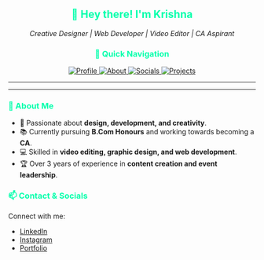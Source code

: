 

<h2 align="center" style="color: #00FFAB;">👋 Hey there! I'm Krishna</h2>

<p align="center">
  <em>Creative Designer | Web Developer | Video Editor | CA Aspirant</em>
</p>


<h3 align="center" style="color: #00FFAB;">🔗 Quick Navigation</h3>

<div align="center">
  <a href="#profile">
    <img src="https://img.shields.io/badge/Profile-%2300FFAB?style=for-the-badge&logo=github" alt="Profile" />
  </a>

  <a href="#about">
    <img src="https://img.shields.io/badge/About-%2300FFAB?style=for-the-badge&logo=github" alt="About" />
  </a>

  <a href="#socials">
    <img src="https://img.shields.io/badge/Socials-%2300FFAB?style=for-the-badge&logo=github" alt="Socials" />
  </a>

  <a href="#projects">
    <img src="https://img.shields.io/badge/Projects-%2300FFAB?style=for-the-badge&logo=github" alt="Projects" />
  </a>
</div>

---



---

<h3 id="about" style="color: #00FFAB;">🌟 About Me</h3>

- 🎨 Passionate about **design, development, and creativity**.
- 📚 Currently pursuing **B.Com Honours** and working towards becoming a **CA**.
- 💻 Skilled in **video editing, graphic design, and web development**.
- 🏆 Over 3 years of experience in **content creation and event leadership**.



<h3 id="socials" style="color: #00FFAB;">📫 Contact & Socials</h3>

Connect with me:

- [LinkedIn](https://www.linkedin.com/in/krishna-maurya-30963a313/)
- [Instagram](https://www.instagram.com/brokerizzna)
- [Portfolio](https://www.krishnaacodes.me)



